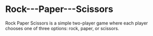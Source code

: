 # Rock---Paper---Scissors
Rock Paper Scissors is a simple two-player game where each player chooses one of three options: rock, paper, or scissors.
